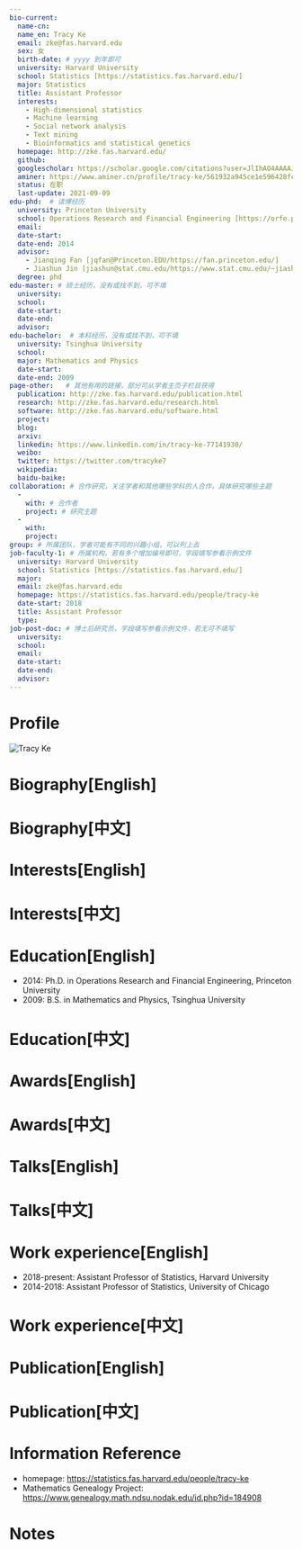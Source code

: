 ```yaml
---
bio-current:
  name-cn: 
  name_en: Tracy Ke
  email: zke@fas.harvard.edu
  sex: 女
  birth-date: # yyyy 到年即可
  university: Harvard University 
  school: Statistics [https://statistics.fas.harvard.edu/]
  major: Statistics
  title: Assistant Professor
  interests: 
    - High-dimensional statistics
    - Machine learning
    - Social network analysis
    - Text mining
    - Bioinformatics and statistical genetics
  homepage: http://zke.fas.harvard.edu/
  github: 
  googlescholar: https://scholar.google.com/citations?user=JlIhAO4AAAAJ&hl=en
  aminer: https://www.aminer.cn/profile/tracy-ke/561932a945ce1e596428fce8
  status: 在职
  last-update: 2021-09-09
edu-phd:  # 读博经历
  university: Princeton University
  school: Operations Research and Financial Engineering [https://orfe.princeton.edu/]
  email: 
  date-start: 
  date-end: 2014
  advisor: 
    - Jianqing Fan [jqfan@Princeton.EDU/https://fan.princeton.edu/]
    - Jiashun Jin [jiashun@stat.cmu.edu/https://www.stat.cmu.edu/~jiashun/]
  degree: phd
edu-master: # 硕士经历，没有或找不到，可不填
  university: 
  school: 
  date-start: 
  date-end: 
  advisor:
edu-bachelor:  # 本科经历，没有或找不到，可不填
  university: Tsinghua University
  school: 
  major: Mathematics and Physics
  date-start: 
  date-end: 2009
page-other:   # 其他有用的链接，部分可从学者主页子栏目获得
  publication: http://zke.fas.harvard.edu/publication.html
  research: http://zke.fas.harvard.edu/research.html
  software: http://zke.fas.harvard.edu/software.html
  project: 
  blog: 
  arxiv: 
  linkedin: https://www.linkedin.com/in/tracy-ke-77141930/
  weibo: 
  twitter: https://twitter.com/tracyke7
  wikipedia: 
  baidu-baike: 
collaboration: # 合作研究，关注学者和其他哪些学科的人合作，具体研究哪些主题
  - 
    with: # 合作者
    project: # 研究主题
  - 
    with: 
    project: 
group: # 所属团队，学者可能有不同的兴趣小组，可以列上去
job-faculty-1: # 所属机构，若有多个增加编号即可，字段填写参看示例文件
  university: Harvard University
  school: Statistics [https://statistics.fas.harvard.edu/]
  major: 
  email: zke@fas.harvard.edu
  homepage: https://statistics.fas.harvard.edu/people/tracy-ke
  date-start: 2018
  title: Assistant Professor
  type: 
job-post-doc: # 博士后研究员，字段填写参看示例文件，若无可不填写
  university: 
  school: 
  email: 
  date-start: 
  date-end: 
  advisor: 
---
```


# Profile

![Tracy Ke](https://static.hwpi.harvard.edu/files/styles/profile_full/public/statistics-2/files/ke_tracy.jpg?m=1560436143&itok=K0xPDrke)

# Biography[English]

# Biography[中文]

# Interests[English]

# Interests[中文]

# Education[English]

- 2014: Ph.D. in Operations Research and Financial Engineering, Princeton University
- 2009: B.S. in Mathematics and Physics, Tsinghua University

# Education[中文]

# Awards[English]

# Awards[中文]

# Talks[English]

# Talks[中文]

# Work experience[English]

- 2018-present: Assistant Professor of Statistics, Harvard University
- 2014-2018: Assistant Professor of Statistics, University of Chicago

# Work experience[中文]

# Publication[English]

# Publication[中文]

# Information Reference

- homepage: https://statistics.fas.harvard.edu/people/tracy-ke
- Mathematics Genealogy Project: https://www.genealogy.math.ndsu.nodak.edu/id.php?id=184908

# Notes